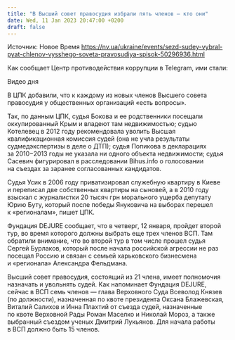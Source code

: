 ```yaml
---
title: "В Высший совет правосудия избрали пять членов — кто они"
date: Wed, 11 Jan 2023 20:47:00 +0200
draft: false
---
```

Источник: Новое Время https://nv.ua/ukraine/events/sezd-sudey-vybral-pyat-chlenov-vysshego-soveta-pravosudiya-spisok-50296936.html


 Как сообщает Центр противодействия коррупции в Telegram, ими стали:

 Видео дня   

В ЦПК добавили, что к каждому из новых членов Высшего совета правосудия у общественных организаций «есть вопросы».

Так, по данным ЦПК, судья Бокова и ее родственники посещали оккупированный Крым и владеют там недвижимостью; судью Котелевец в 2012 году рекомендовала уволить Высшая квалификационная комиссия судей (она не учла результаты судмедэкспертизы в деле о ДТП); судья Попикова в декларациях за 2010−2013 годы не указала ни одного объекта недвижимости; судья Сасевич фигурировал в расследовании Bihus.info о голосовании на съездах за заранее согласованных кандидатов.

Судья Усик в 2006 году приватизировал служебную квартиру в Киеве и переписал две собственных квартиры на сыновей, а в 2010 году взыскал с журналистки 20 тысяч грн морального ущерба депутату Юрию Буту, который после победы Януковича на выборах перешел к «регионалам», пишет ЦПК.

Фундация DEJURE сообщает, что в четверг, 12 января, пройдет второй тур, во время которого должны выбрать еще трех членов ВСП. Там обратили внимание, что во второй тур в том числе прошел судья Сергей Бурлаков, который после начала российской агрессии не раз посещал Россию и связан с семьей харьковского бизнесмена и «регионала» Александра Фельдмана.

Высший совет правосудия, состоящий из 21 члена, имеет полномочия назначать и увольнять судей. Как напоминает Фундация DEJURE, сейчас в ВСП семь членов — глава Верховного Суда Всеволод Князев (по должности), назначенная по квоте президента Оксана Блажевская, Виталий Салихов и Инна Плахтий от съезда судей, назначенные по квоте Верховной Рады Роман Маселко и Николай Мороз, а также выбранный съездом ученых Дмитрий Лукьянов. Для начала работы в ВСП должно быть 15 членов.

